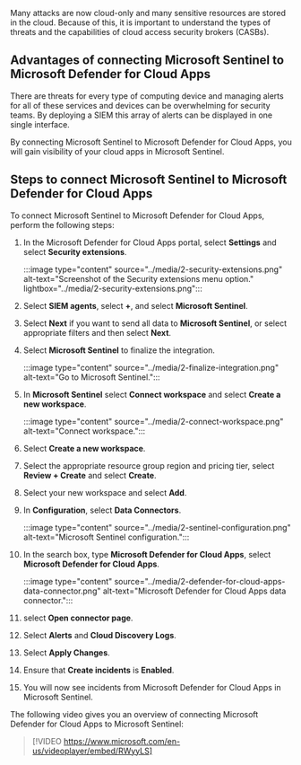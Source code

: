 Many attacks are now cloud-only and many sensitive resources are stored in the cloud. Because of this, it is important to understand the types of threats and the capabilities of cloud access security brokers (CASBs).

## Advantages of connecting Microsoft Sentinel to Microsoft Defender for Cloud Apps

There are threats for every type of computing device and managing alerts for all of these services and devices can be overwhelming for security teams. By deploying a SIEM this array of alerts can be displayed in one single interface.

By connecting Microsoft Sentinel to Microsoft Defender for Cloud Apps, you will gain visibility of your cloud apps in Microsoft Sentinel.

## Steps to connect Microsoft Sentinel to Microsoft Defender for Cloud Apps

To connect Microsoft Sentinel to Microsoft Defender for Cloud Apps, perform the following steps:

1. In the Microsoft Defender for Cloud Apps portal, select **Settings** and select **Security extensions**.

    :::image type="content" source="../media/2-security-extensions.png" alt-text="Screenshot of the Security extensions menu option." lightbox="../media/2-security-extensions.png":::

1. Select **SIEM agents**, select **+**, and select **Microsoft Sentinel**.
1. Select **Next** if you want to send all data to **Microsoft Sentinel**, or select appropriate filters and then select **Next**.
1. Select **Microsoft Sentinel** to finalize the integration.

    :::image type="content" source="../media/2-finalize-integration.png" alt-text="Go to Microsoft Sentinel.":::

1. In **Microsoft Sentinel** select **Connect workspace** and select **Create a new workspace**.

    :::image type="content" source="../media/2-connect-workspace.png" alt-text="Connect workspace.":::

1. Select **Create a new workspace**.
1. Select the appropriate resource group region and pricing tier, select **Review + Create** and select **Create**.
1. Select your new workspace and select **Add**.
1. In **Configuration**, select **Data Connectors**.

    :::image type="content" source="../media/2-sentinel-configuration.png" alt-text="Microsoft Sentinel configuration.":::

1. In the search box, type **Microsoft Defender for Cloud Apps**, select **Microsoft Defender for Cloud Apps**.

    :::image type="content" source="../media/2-defender-for-cloud-apps-data-connector.png" alt-text="Microsoft Defender for Cloud Apps data connector.":::

1. select **Open connector page**.
1. Select **Alerts** and **Cloud Discovery Logs**.
1. Select **Apply Changes**.
1. Ensure that **Create incidents** is **Enabled**.
1. You will now see incidents from Microsoft Defender for Cloud Apps in Microsoft Sentinel.

The following video gives you an overview of connecting Microsoft Defender for Cloud Apps to Microsoft Sentinel:
>
> [!VIDEO https://www.microsoft.com/en-us/videoplayer/embed/RWyyLS]

